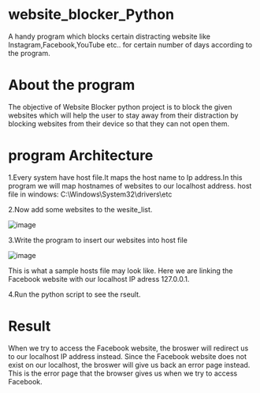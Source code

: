 # website_blocker_Python
A handy program which blocks certain distracting website like Instagram,Facebook,YouTube etc.. for certain number of days according to the program.

# About the program
The objective of Website Blocker python project is to block the given websites which will help the user to stay away from their distraction by blocking websites from their device so that they can not open them.

# program Architecture
1.Every system have host file.It maps the host name to Ip address.In this program we will map  hostnames of websites to our localhost address.
   host file in windows: C:\Windows\System32\drivers\etc
   
2.Now add some websites to the wesite_list.

![image](https://user-images.githubusercontent.com/102249618/159981116-807fbbf0-6054-40d7-b455-b8101c31d28e.png)

3.Write the program to insert our websites into host file

![image](https://user-images.githubusercontent.com/102249618/159982354-7ca7506e-a1e2-4447-a9da-1dfd5e2d4988.png)

This is what a sample hosts file may look like. Here we are linking the Facebook website with our localhost IP adress 127.0.0.1.

4.Run the python script to see the rseult.

# Result

When we try to access the Facebook website, the broswer will redirect us to our localhost IP address instead. Since the Facebook website does not exist on our localhost, the broswer will give us back an error page instead. This is the error page that the browser gives us when we try to access Facebook.

